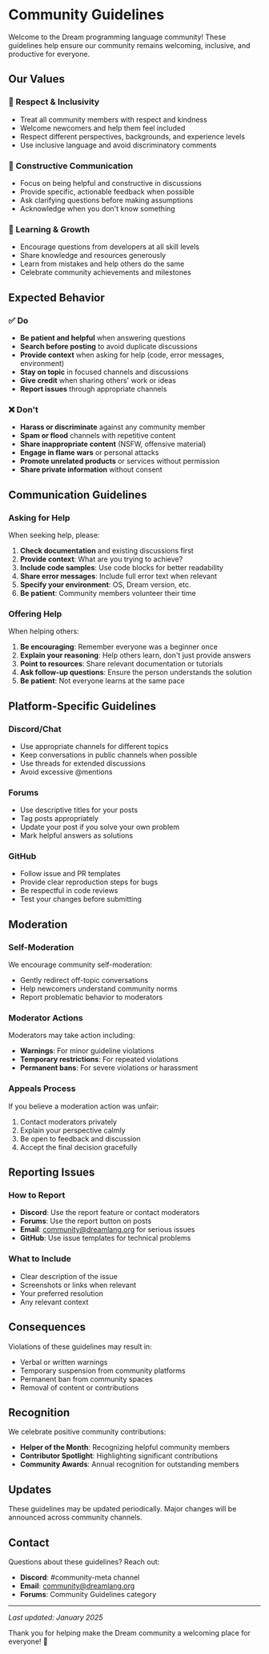 # Community Guidelines

Welcome to the Dream programming language community! These guidelines help ensure our community remains welcoming, inclusive, and productive for everyone.

## Our Values

### 🤝 Respect & Inclusivity
- Treat all community members with respect and kindness
- Welcome newcomers and help them feel included
- Respect different perspectives, backgrounds, and experience levels
- Use inclusive language and avoid discriminatory comments

### 🎯 Constructive Communication
- Focus on being helpful and constructive in discussions
- Provide specific, actionable feedback when possible
- Ask clarifying questions before making assumptions
- Acknowledge when you don't know something

### 🌱 Learning & Growth
- Encourage questions from developers at all skill levels
- Share knowledge and resources generously
- Learn from mistakes and help others do the same
- Celebrate community achievements and milestones

## Expected Behavior

### ✅ Do
- **Be patient and helpful** when answering questions
- **Search before posting** to avoid duplicate discussions
- **Provide context** when asking for help (code, error messages, environment)
- **Stay on topic** in focused channels and discussions
- **Give credit** when sharing others' work or ideas
- **Report issues** through appropriate channels

### ❌ Don't
- **Harass or discriminate** against any community member
- **Spam or flood** channels with repetitive content
- **Share inappropriate content** (NSFW, offensive material)
- **Engage in flame wars** or personal attacks
- **Promote unrelated products** or services without permission
- **Share private information** without consent

## Communication Guidelines

### Asking for Help
When seeking help, please:
1. **Check documentation** and existing discussions first
2. **Provide context**: What are you trying to achieve?
3. **Include code samples**: Use code blocks for better readability
4. **Share error messages**: Include full error text when relevant
5. **Specify your environment**: OS, Dream version, etc.
6. **Be patient**: Community members volunteer their time

### Offering Help
When helping others:
1. **Be encouraging**: Remember everyone was a beginner once
2. **Explain your reasoning**: Help others learn, don't just provide answers
3. **Point to resources**: Share relevant documentation or tutorials
4. **Ask follow-up questions**: Ensure the person understands the solution
5. **Be patient**: Not everyone learns at the same pace

## Platform-Specific Guidelines

### Discord/Chat
- Use appropriate channels for different topics
- Keep conversations in public channels when possible
- Use threads for extended discussions
- Avoid excessive @mentions

### Forums
- Use descriptive titles for your posts
- Tag posts appropriately
- Update your post if you solve your own problem
- Mark helpful answers as solutions

### GitHub
- Follow issue and PR templates
- Provide clear reproduction steps for bugs
- Be respectful in code reviews
- Test your changes before submitting

## Moderation

### Self-Moderation
We encourage community self-moderation:
- Gently redirect off-topic conversations
- Help newcomers understand community norms
- Report problematic behavior to moderators

### Moderator Actions
Moderators may take action including:
- **Warnings**: For minor guideline violations
- **Temporary restrictions**: For repeated violations
- **Permanent bans**: For severe violations or harassment

### Appeals Process
If you believe a moderation action was unfair:
1. Contact moderators privately
2. Explain your perspective calmly
3. Be open to feedback and discussion
4. Accept the final decision gracefully

## Reporting Issues

### How to Report
- **Discord**: Use the report feature or contact moderators
- **Forums**: Use the report button on posts
- **Email**: community@dreamlang.org for serious issues
- **GitHub**: Use issue templates for technical problems

### What to Include
- Clear description of the issue
- Screenshots or links when relevant
- Your preferred resolution
- Any relevant context

## Consequences

Violations of these guidelines may result in:
- Verbal or written warnings
- Temporary suspension from community platforms
- Permanent ban from community spaces
- Removal of content or contributions

## Recognition

We celebrate positive community contributions:
- **Helper of the Month**: Recognizing helpful community members
- **Contributor Spotlight**: Highlighting significant contributions
- **Community Awards**: Annual recognition for outstanding members

## Updates

These guidelines may be updated periodically. Major changes will be announced across community channels.

## Contact

Questions about these guidelines? Reach out:
- **Discord**: #community-meta channel
- **Email**: community@dreamlang.org
- **Forums**: Community Guidelines category

---

*Last updated: January 2025*

Thank you for helping make the Dream community a welcoming place for everyone! 🚀